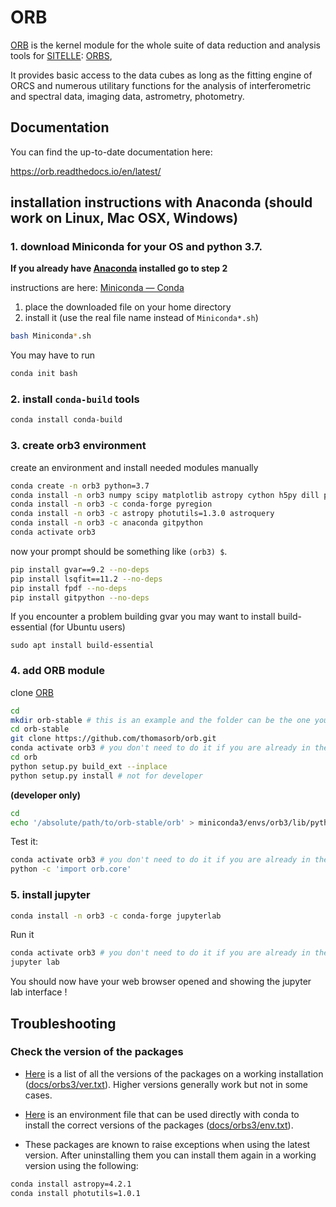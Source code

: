 # ORB

[ORB](https://github.com/thomasorb/orb) is the kernel module for the
whole suite of data reduction and analysis tools for
[SITELLE](http://www.cfht.hawaii.edu/Instruments/Sitelle):
[ORBS](https://github.com/thomasorb/orbs),

It provides basic access to the data cubes as long as the fitting
engine of ORCS and numerous utilitary functions for the analysis of
interferometric and spectral data, imaging data, astrometry,
photometry.


## Documentation

You can find the up-to-date documentation here:

https://orb.readthedocs.io/en/latest/



## installation instructions with Anaconda (should work on Linux, Mac OSX, Windows)

### 1. download Miniconda for your OS and python 3.7.

**If you already have [Anaconda](https://www.anaconda.com/) installed go to step 2**

instructions are here: [Miniconda — Conda](https://conda.io/miniconda.html)
1. place the downloaded file on your home directory
2. install it (use the real file name instead of `Miniconda*.sh`)
```bash
bash Miniconda*.sh
```
You may have to run
```bash
conda init bash
```

### 2. install `conda-build` tools
```bash
conda install conda-build
```

### 3. create orb3 environment

create an environment and install needed modules manually
```bash
conda create -n orb3 python=3.7 
conda install -n orb3 numpy scipy matplotlib astropy cython h5py dill pandas pytables
conda install -n orb3 -c conda-forge pyregion
conda install -n orb3 -c astropy photutils=1.3.0 astroquery
conda install -n orb3 -c anaconda gitpython
conda activate orb3
```
now your prompt should be something like `(orb3) $`.
```bash
pip install gvar==9.2 --no-deps
pip install lsqfit==11.2 --no-deps
pip install fpdf --no-deps
pip install gitpython --no-deps
```

If you encounter a problem building gvar you may want to install build-essential (for Ubuntu users)
```
sudo apt install build-essential
```

### 4. add ORB module

clone [ORB](https://github.com/thomasorb/orb)
```bash
cd
mkdir orb-stable # this is an example and the folder can be the one you wish (but the following lines must be changed accordingly)
cd orb-stable
git clone https://github.com/thomasorb/orb.git
conda activate orb3 # you don't need to do it if you are already in the orb3 environment
cd orb
python setup.py build_ext --inplace
python setup.py install # not for developer
```
**(developer only)**
```bash
cd
echo '/absolute/path/to/orb-stable/orb' > miniconda3/envs/orb3/lib/python3.7/site-packages/conda.pth
```

Test it:
```bash
conda activate orb3 # you don't need to do it if you are already in the orb3 environment
python -c 'import orb.core'
```

### 5. install jupyter

```bash
conda install -n orb3 -c conda-forge jupyterlab
```
Run it

```bash
conda activate orb3 # you don't need to do it if you are already in the orb3 environment
jupyter lab
```
You should now have your web browser opened and showing the jupyter lab interface !


## Troubleshooting

### Check the version of the packages

- [Here](docs/orb3-ver.txt) is a list of all the versions of the packages on a working installation ([docs/orbs3/ver.txt](docs/orb3-ver.txt)). Higher versions generally work but not in some cases.

- [Here](docs/orb3-env.txt) is an environment file that can be used directly with conda to install the correct versions of the packages ([docs/orbs3/env.txt](docs/orb3-env.txt)).

- These packages are known to raise exceptions when using the latest version. After uninstalling them you can install them again in a working version using the following:
```bash
conda install astropy=4.2.1
conda install photutils=1.0.1
```


	  
